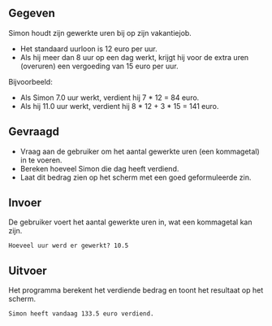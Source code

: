 ## Gegeven

Simon houdt zijn gewerkte uren bij op zijn vakantiejob.

* Het standaard uurloon is 12 euro per uur.
* Als hij meer dan 8 uur op een dag werkt, krijgt hij voor de extra uren (overuren) een vergoeding van 15 euro per uur.

Bijvoorbeeld:
* Als Simon 7.0 uur werkt, verdient hij 7 * 12 = 84 euro.
* Als hij 11.0 uur werkt, verdient hij 8 * 12 + 3 * 15 = 141 euro.

## Gevraagd
* Vraag aan de gebruiker om het aantal gewerkte uren (een kommagetal) in te voeren.
* Bereken hoeveel Simon die dag heeft verdiend.
* Laat dit bedrag zien op het scherm met een goed geformuleerde zin.

## Invoer
De gebruiker voert het aantal gewerkte uren in, wat een kommagetal kan zijn.
```
Hoeveel uur werd er gewerkt? 10.5
```

## Uitvoer
Het programma berekent het verdiende bedrag en toont het resultaat op het scherm.
```
Simon heeft vandaag 133.5 euro verdiend.
```




